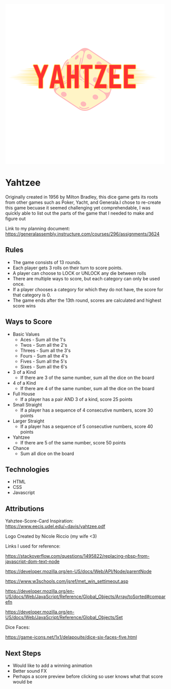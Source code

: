 <img src='images/Black and White Modern Entertainment Logo (3).png' alt='Yahtzee Logo'/>

# Yahtzee

Originally created in 1956 by Milton Bradley, this dice game gets its roots from other games such as Poker, Yacht, and Generala.I chose to re-create this game becuase it seemed challenging yet comprehendable, I was quickly able to list out the parts of the game that I needed to make and figure out

Link to my planning document:
https://generalassembly.instructure.com/courses/296/assignments/3624

## Rules

- The game consists of 13 rounds.
- Each player gets 3 rolls on their turn to score points.
- A player can choose to LOCK or UNLOCK any die between rolls
- There are multiple ways to score, but each category can only be used once.
- If a player chooses a category for which they do not have, the score for that category is 0.
- The game ends after the 13th round, scores are calculated and highest score wins

## Ways to Score

- Basic Values
  - Aces - Sum all the 1's
  - Twos - Sum all the 2's
  - Threes - Sum all the 3's
  - Fours - Sum all the 4's
  - Fives - Sum all the 5's
  - Sixes - Sum all the 6's
- 3 of a Kind
  - If there are 3 of the same number, sum all the dice on the board
- 4 of a Kind
  - If there are 4 of the same number, sum all the dice on the board
- Full House
  - If a player has a pair AND 3 of a kind, score 25 points
- Small Straight
  - If a player has a sequence of 4 consecutive numbers, score 30 points
- Larger Straight
  - If a player has a sequence of 5 consecutive numbers, score 40 points
- Yahtzee
  - If there are 5 of the same number, score 50 points
- Chance
  - Sum all dice on the board

## Technologies

- HTML
- CSS
- Javascript

## Attributions

Yahztee-Score-Card Inspiration:
https://www.eecis.udel.edu/~davis/yahtzee.pdf

Logo Created by Nicole Riccio (my wife <3)

Links I used for reference:

https://stackoverflow.com/questions/1495822/replacing-nbsp-from-javascript-dom-text-node

https://developer.mozilla.org/en-US/docs/Web/API/Node/parentNode

https://www.w3schools.com/jsref/met_win_settimeout.asp

https://developer.mozilla.org/en-US/docs/Web/JavaScript/Reference/Global_Objects/Array/toSorted#comparefn

https://developer.mozilla.org/en-US/docs/Web/JavaScript/Reference/Global_Objects/Set

Dice Faces:

https://game-icons.net/1x1/delapouite/dice-six-faces-five.html

## Next Steps

- Would like to add a winning animation
- Better sound FX
- Perhaps a score preview before clicking so user knows what that score would be
